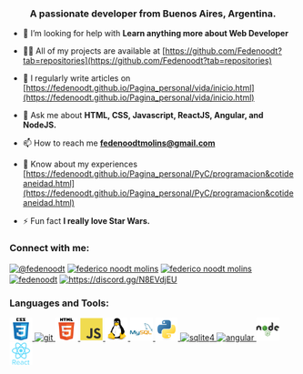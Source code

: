 <h3 align="center">A passionate developer from Buenos Aires, Argentina.</h3>

- 🤝 I’m looking for help with **Learn anything more about Web Developer**

- 👨‍💻 All of my projects are available at [https://github.com/Fedenoodt?tab=repositories](https://github.com/Fedenoodt?tab=repositories)

- 📝 I regularly write articles on [https://fedenoodt.github.io/Pagina_personal/vida/inicio.html](https://fedenoodt.github.io/Pagina_personal/vida/inicio.html)

- 💬 Ask me about **HTML, CSS, Javascript, ReactJS, Angular, and NodeJS.**

- 📫 How to reach me **fedenoodtmolins@gmail.com**

- 📄 Know about my experiences [https://fedenoodt.github.io/Pagina_personal/PyC/programacion&cotideaneidad.html](https://fedenoodt.github.io/Pagina_personal/PyC/programacion&cotideaneidad.html)

- ⚡ Fun fact **I really love Star Wars.**

<h3 align="left">Connect with me:</h3>
<p align="left">
<a href="https://twitter.com/@fedenoodt" target="blank"><img align="center" src="https://raw.githubusercontent.com/rahuldkjain/github-profile-readme-generator/master/src/images/icons/Social/twitter.svg" alt="@fedenoodt" height="30" width="40" /></a>
<a href="https://linkedin.com/in/federico noodt molins" target="blank"><img align="center" src="https://raw.githubusercontent.com/rahuldkjain/github-profile-readme-generator/master/src/images/icons/Social/linked-in-alt.svg" alt="federico noodt molins" height="30" width="40" /></a>
<a href="https://fb.com/federico noodt molins" target="blank"><img align="center" src="https://raw.githubusercontent.com/rahuldkjain/github-profile-readme-generator/master/src/images/icons/Social/facebook.svg" alt="federico noodt molins" height="30" width="40" /></a>
<a href="https://instagram.com/fedenoodt" target="blank"><img align="center" src="https://raw.githubusercontent.com/rahuldkjain/github-profile-readme-generator/master/src/images/icons/Social/instagram.svg" alt="fedenoodt" height="30" width="40" /></a>
<a href="https://discord.gg/https://discord.gg/N8EVdjEU" target="blank"><img align="center" src="https://raw.githubusercontent.com/rahuldkjain/github-profile-readme-generator/master/src/images/icons/Social/discord.svg" alt="https://discord.gg/N8EVdjEU" height="30" width="40" /></a>
</p>

<h3 align="left">Languages and Tools:</h3>
<p align="left"> <a href="https://www.w3schools.com/css/" target="_blank" rel="noreferrer"> <img src="https://raw.githubusercontent.com/devicons/devicon/master/icons/css3/css3-original-wordmark.svg" alt="css3" width="40" height="40"/> </a> <a href="https://git-scm.com/" target="_blank" rel="noreferrer"> <img src="https://www.vectorlogo.zone/logos/git-scm/git-scm-icon.svg" alt="git" width="40" height="40"/> </a> <a href="https://www.w3.org/html/" target="_blank" rel="noreferrer"> <img src="https://raw.githubusercontent.com/devicons/devicon/master/icons/html5/html5-original-wordmark.svg" alt="html5" width="40" height="40"/> </a> <a href="https://developer.mozilla.org/en-US/docs/Web/JavaScript" target="_blank" rel="noreferrer"> <img src="https://raw.githubusercontent.com/devicons/devicon/master/icons/javascript/javascript-original.svg" alt="javascript" width="40" height="40"/> </a> <a href="https://www.linux.org/" target="_blank" rel="noreferrer"> <img src="https://raw.githubusercontent.com/devicons/devicon/master/icons/linux/linux-original.svg" alt="linux" width="40" height="40"/> </a> <a href="https://www.mysql.com/" target="_blank" rel="noreferrer"> <img src="https://raw.githubusercontent.com/devicons/devicon/master/icons/mysql/mysql-original-wordmark.svg" alt="mysql" width="40" height="40"/> </a> <a href="https://www.python.org" target="_blank" rel="noreferrer"> <img src="https://raw.githubusercontent.com/devicons/devicon/master/icons/python/python-original.svg" alt="python" width="40" height="40"/> </a> <a href="https://www.sqlite.org/" target="_blank" rel="noreferrer"> <img src="https://www.vectorlogo.zone/logos/sqlite/sqlite-icon.svg" alt="sqlite" width="40" height="40"/>4 </a><a href="https://angular.io" target="_blank" rel="noreferrer"> <img src="https://angular.io/assets/images/logos/angular/angular.svg" alt="angular" width="40" height="40"/> </a> <a href="https://nodejs.org" target="_blank" rel="noreferrer"> <img src="https://raw.githubusercontent.com/devicons/devicon/master/icons/nodejs/nodejs-original-wordmark.svg" alt="nodejs" width="40" height="40"/> </a> <a href="https://reactjs.org/" target="_blank" rel="noreferrer"> <img src="https://raw.githubusercontent.com/devicons/devicon/master/icons/react/react-original-wordmark.svg" alt="react" width="40" height="40"/> </a> </p>
